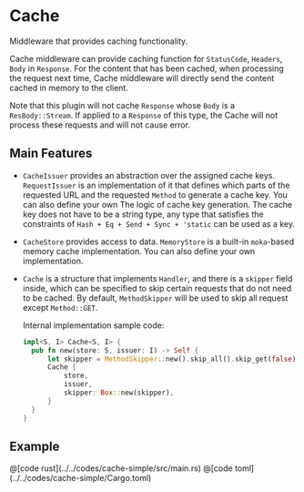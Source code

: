 # Cache

Middleware that provides caching functionality.

Cache middleware can provide caching function for `StatusCode`, `Headers`, `Body` in `Response`. For the content that has been cached, when processing the request next time, Cache middleware will directly send the content cached in memory to the client.

Note that this plugin will not cache `Response` whose `Body` is a `ResBody::Stream`. If applied to a `Response` of this type, the Cache will not process these requests and will not cause error.

## Main Features

* `CacheIssuer` provides an abstraction over the assigned cache keys. `RequestIssuer` is an implementation of it that defines which parts of the requested URL and the requested `Method` to generate a cache key. You can also define your own The logic of cache key generation. The cache key does not have to be a string type, any type that satisfies the constraints of `Hash + Eq + Send + Sync + 'static` can be used as a key.
  
* `CacheStore` provides access to data. `MemoryStore` is a built-in `moka`-based memory cache implementation. You can also define your own implementation.
  
* `Cache` is a structure that implements `Handler`, and there is a `skipper` field inside, which can be specified to skip certain requests that do not need to be cached. By default, `MethodSkipper` will be used to skip all request except `Method::GET`.
  
  Internal implementation sample code:

  ```rust
  impl<S, I> Cache<S, I> {
    pub fn new(store: S, issuer: I) -> Self {
        let skipper = MethodSkipper::new().skip_all().skip_get(false);
        Cache {
            store,
            issuer,
            skipper: Box::new(skipper),
        }
    }
  }
  ```

## Example

<CodeGroup>
  <CodeGroupItem title="main.rs" active>
@[code rust](../../codes/cache-simple/src/main.rs)
  </CodeGroupItem>
  <CodeGroupItem title="Cargo.toml">
@[code toml](../../codes/cache-simple/Cargo.toml)
  </CodeGroupItem>
</CodeGroup>
